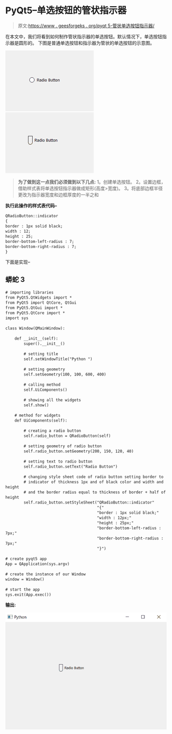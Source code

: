 # PyQt5–单选按钮的管状指示器

> 原文:[https://www . geesforgeks . org/pyqt 5-管状单选按钮指示器/](https://www.geeksforgeeks.org/pyqt5-tube-shaped-indicator-of-radio-button/)

在本文中，我们将看到如何制作管状指示器的单选按钮。默认情况下，单选按钮指示器是圆形的。
下图是普通单选按钮和指示器为管状的单选按钮的示意图。

![](img/bb9d7bf145a13348a7a0d1f77862a3bf.png) ![](img/c0231364150a044c26d1c89b85ace91a.png)

> **为了做到这一点我们必须做到以下几点:**
> 1。创建单选按钮。
> 2。设置边框，借助样式表将单选按钮指示器做成矩形(高度>宽度)。
> 3。将底部边框半径更改为指示器宽度和边框厚度的一半之和

**执行此操作的样式表代码–**

```
QRadioButton::indicator
{
border : 1px solid black;
width : 12;
height : 25;
border-bottom-left-radius : 7;
border-bottom-right-radius : 7;
}
```

下面是实现–

## 蟒蛇 3

```
# importing libraries
from PyQt5.QtWidgets import *
from PyQt5 import QtCore, QtGui
from PyQt5.QtGui import *
from PyQt5.QtCore import *
import sys

class Window(QMainWindow):

    def __init__(self):
        super().__init__()

        # setting title
        self.setWindowTitle("Python ")

        # setting geometry
        self.setGeometry(100, 100, 600, 400)

        # calling method
        self.UiComponents()

        # showing all the widgets
        self.show()

    # method for widgets
    def UiComponents(self):

        # creating a radio button
        self.radio_button = QRadioButton(self)

        # setting geometry of radio button
        self.radio_button.setGeometry(200, 150, 120, 40)

        # setting text to radio button
        self.radio_button.setText("Radio Button")

        # changing style sheet code of radio button setting border to
        # indicator of thickness 1px and of black color and width and height
        # and the border radius equal to thickness of border + half of height
        self.radio_button.setStyleSheet("QRadioButton::indicator"
                                        "{"
                                        "border : 1px solid black;"
                                        "width : 12px;"
                                        "height : 25px;"
                                        "border-bottom-left-radius : 7px;"
                                        "border-bottom-right-radius : 7px;"
                                        "}")

# create pyqt5 app
App = QApplication(sys.argv)

# create the instance of our Window
window = Window()

# start the app
sys.exit(App.exec())
```

**输出:**

![](img/27bbb38e04090fea086e8e7fb7c30a19.png)